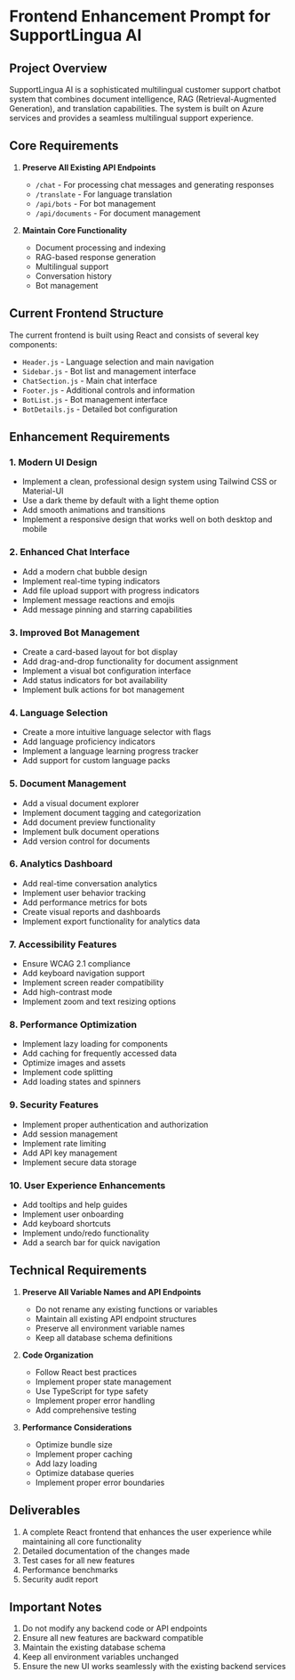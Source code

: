 # Frontend Enhancement Prompt for SupportLingua AI

## Project Overview
SupportLingua AI is a sophisticated multilingual customer support chatbot system that combines document intelligence, RAG (Retrieval-Augmented Generation), and translation capabilities. The system is built on Azure services and provides a seamless multilingual support experience.

## Core Requirements
1. **Preserve All Existing API Endpoints**
   - `/chat` - For processing chat messages and generating responses
   - `/translate` - For language translation
   - `/api/bots` - For bot management
   - `/api/documents` - For document management

2. **Maintain Core Functionality**
   - Document processing and indexing
   - RAG-based response generation
   - Multilingual support
   - Conversation history
   - Bot management

## Current Frontend Structure
The current frontend is built using React and consists of several key components:
- `Header.js` - Language selection and main navigation
- `Sidebar.js` - Bot list and management interface
- `ChatSection.js` - Main chat interface
- `Footer.js` - Additional controls and information
- `BotList.js` - Bot management interface
- `BotDetails.js` - Detailed bot configuration

## Enhancement Requirements

### 1. Modern UI Design
- Implement a clean, professional design system using Tailwind CSS or Material-UI
- Use a dark theme by default with a light theme option
- Add smooth animations and transitions
- Implement a responsive design that works well on both desktop and mobile

### 2. Enhanced Chat Interface
- Add a modern chat bubble design
- Implement real-time typing indicators
- Add file upload support with progress indicators
- Implement message reactions and emojis
- Add message pinning and starring capabilities

### 3. Improved Bot Management
- Create a card-based layout for bot display
- Add drag-and-drop functionality for document assignment
- Implement a visual bot configuration interface
- Add status indicators for bot availability
- Implement bulk actions for bot management

### 4. Language Selection
- Create a more intuitive language selector with flags
- Add language proficiency indicators
- Implement a language learning progress tracker
- Add support for custom language packs

### 5. Document Management
- Add a visual document explorer
- Implement document tagging and categorization
- Add document preview functionality
- Implement bulk document operations
- Add version control for documents

### 6. Analytics Dashboard
- Add real-time conversation analytics
- Implement user behavior tracking
- Add performance metrics for bots
- Create visual reports and dashboards
- Implement export functionality for analytics data

### 7. Accessibility Features
- Ensure WCAG 2.1 compliance
- Add keyboard navigation support
- Implement screen reader compatibility
- Add high-contrast mode
- Implement zoom and text resizing options

### 8. Performance Optimization
- Implement lazy loading for components
- Add caching for frequently accessed data
- Optimize images and assets
- Implement code splitting
- Add loading states and spinners

### 9. Security Features
- Implement proper authentication and authorization
- Add session management
- Implement rate limiting
- Add API key management
- Implement secure data storage

### 10. User Experience Enhancements
- Add tooltips and help guides
- Implement user onboarding
- Add keyboard shortcuts
- Implement undo/redo functionality
- Add a search bar for quick navigation

## Technical Requirements
1. **Preserve All Variable Names and API Endpoints**
   - Do not rename any existing functions or variables
   - Maintain all existing API endpoint structures
   - Preserve all environment variable names
   - Keep all database schema definitions

2. **Code Organization**
   - Follow React best practices
   - Implement proper state management
   - Use TypeScript for type safety
   - Implement proper error handling
   - Add comprehensive testing

3. **Performance Considerations**
   - Optimize bundle size
   - Implement proper caching
   - Add lazy loading
   - Optimize database queries
   - Implement proper error boundaries

## Deliverables
1. A complete React frontend that enhances the user experience while maintaining all core functionality
2. Detailed documentation of the changes made
3. Test cases for all new features
4. Performance benchmarks
5. Security audit report

## Important Notes
1. Do not modify any backend code or API endpoints
2. Ensure all new features are backward compatible
3. Maintain the existing database schema
4. Keep all environment variables unchanged
5. Ensure the new UI works seamlessly with the existing backend services
